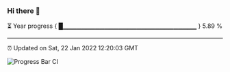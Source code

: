 ### Hi there 👋

⏳ Year progress { █▁▁▁▁▁▁▁▁▁▁▁▁▁▁▁▁▁▁▁▁▁▁▁▁▁▁▁▁▁ } 5.89 %

---

⏰ Updated on Sat, 22 Jan 2022 12:20:03 GMT

![Progress Bar CI](https://github.com/liununu/liununu/workflows/Progress%20Bar%20CI/badge.svg)
